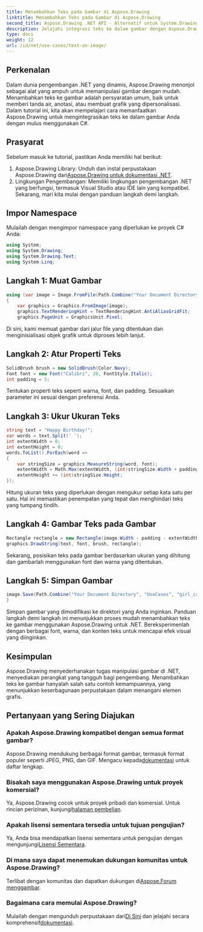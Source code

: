 ```yaml
---
title: Menambahkan Teks pada Gambar di Aspose.Drawing
linktitle: Menambahkan Teks pada Gambar di Aspose.Drawing
second_title: Aspose.Drawing .NET API - Alternatif untuk System.Drawing.Common
description: Jelajahi integrasi teks ke dalam gambar dengan Aspose.Drawing for .NET. Ikuti panduan langkah demi langkah kami untuk manipulasi gambar yang mudah. Unduh sekarang!
type: docs
weight: 12
url: /id/net/use-cases/text-on-image/
---
```

## Perkenalan
Dalam dunia pengembangan .NET yang dinamis, Aspose.Drawing menonjol sebagai alat yang ampuh untuk memanipulasi gambar dengan mudah. Menambahkan teks ke gambar adalah persyaratan umum, baik untuk memberi tanda air, anotasi, atau membuat grafik yang dipersonalisasi. Dalam tutorial ini, kita akan mempelajari cara memanfaatkan Aspose.Drawing untuk mengintegrasikan teks ke dalam gambar Anda dengan mulus menggunakan C#.
## Prasyarat
Sebelum masuk ke tutorial, pastikan Anda memiliki hal berikut:
1.  Aspose.Drawing Library: Unduh dan instal perpustakaan Aspose.Drawing dari[Aspose.Drawing untuk dokumentasi .NET](https://reference.aspose.com/drawing/net/).
2. Lingkungan Pengembangan: Memiliki lingkungan pengembangan .NET yang berfungsi, termasuk Visual Studio atau IDE lain yang kompatibel.
Sekarang, mari kita mulai dengan panduan langkah demi langkah.
## Impor Namespace
Mulailah dengan mengimpor namespace yang diperlukan ke proyek C# Anda:
```csharp
using System;
using System.Drawing;
using System.Drawing.Text;
using System.Linq;
```
## Langkah 1: Muat Gambar
```csharp
using (var image = Image.FromFile(Path.Combine("Your Document Directory", "UseCases", "girl.jpg")))
{
    var graphics = Graphics.FromImage(image);
    graphics.TextRenderingHint = TextRenderingHint.AntiAliasGridFit;
    graphics.PageUnit = GraphicsUnit.Pixel;
```
Di sini, kami memuat gambar dari jalur file yang ditentukan dan menginisialisasi objek grafik untuk diproses lebih lanjut.
## Langkah 2: Atur Properti Teks
```csharp
SolidBrush brush = new SolidBrush(Color.Navy);
Font font = new Font("Calibri", 20, FontStyle.Italic);
int padding = 5;
```
Tentukan properti teks seperti warna, font, dan padding. Sesuaikan parameter ini sesuai dengan preferensi Anda.
## Langkah 3: Ukur Ukuran Teks
```csharp
string text = "Happy Birthday!";
var words = text.Split(' ');
int extentWidth = 0;
int extentHeight = 0;
words.ToList().ForEach(word =>
{
    var stringSize = graphics.MeasureString(word, font);
    extentWidth = Math.Max(extentWidth, (int)stringSize.Width + padding);
    extentHeight += (int)stringSize.Height;
});
```
Hitung ukuran teks yang diperlukan dengan mengukur setiap kata satu per satu. Hal ini memastikan penempatan yang tepat dan menghindari teks yang tumpang tindih.
## Langkah 4: Gambar Teks pada Gambar
```csharp
Rectangle rectangle = new Rectangle(image.Width - padding - extentWidth, image.Height - padding - extentHeight, extentWidth, extentHeight);
graphics.DrawString(text, font, brush, rectangle);
```
Sekarang, posisikan teks pada gambar berdasarkan ukuran yang dihitung dan gambarlah menggunakan font dan warna yang ditentukan.
## Langkah 5: Simpan Gambar
```csharp
image.Save(Path.Combine("Your Document Directory", "UseCases", "girl_card_out.jpg"));
}
```
Simpan gambar yang dimodifikasi ke direktori yang Anda inginkan.
Panduan langkah demi langkah ini menunjukkan proses mudah menambahkan teks ke gambar menggunakan Aspose.Drawing untuk .NET. Bereksperimenlah dengan berbagai font, warna, dan konten teks untuk mencapai efek visual yang diinginkan.
## Kesimpulan
Aspose.Drawing menyederhanakan tugas manipulasi gambar di .NET, menyediakan perangkat yang tangguh bagi pengembang. Menambahkan teks ke gambar hanyalah salah satu contoh kemampuannya, yang menunjukkan keserbagunaan perpustakaan dalam menangani elemen grafis.
## Pertanyaan yang Sering Diajukan
### Apakah Aspose.Drawing kompatibel dengan semua format gambar?
 Aspose.Drawing mendukung berbagai format gambar, termasuk format populer seperti JPEG, PNG, dan GIF. Mengacu kepada[dokumentasi](https://reference.aspose.com/drawing/net/) untuk daftar lengkap.
### Bisakah saya menggunakan Aspose.Drawing untuk proyek komersial?
Ya, Aspose.Drawing cocok untuk proyek pribadi dan komersial. Untuk rincian perizinan, kunjungi[halaman pembelian](https://purchase.aspose.com/buy).
### Apakah lisensi sementara tersedia untuk tujuan pengujian?
 Ya, Anda bisa mendapatkan lisensi sementara untuk pengujian dengan mengunjungi[Lisensi Sementara](https://purchase.aspose.com/temporary-license/).
### Di mana saya dapat menemukan dukungan komunitas untuk Aspose.Drawing?
 Terlibat dengan komunitas dan dapatkan dukungan di[Aspose.Forum menggambar](https://forum.aspose.com/c/diagram/17).
### Bagaimana cara memulai Aspose.Drawing?
 Mulailah dengan mengunduh perpustakaan dari[Di Sini](https://releases.aspose.com/drawing/net/) dan jelajahi secara komprehensif[dokumentasi](https://reference.aspose.com/drawing/net/).